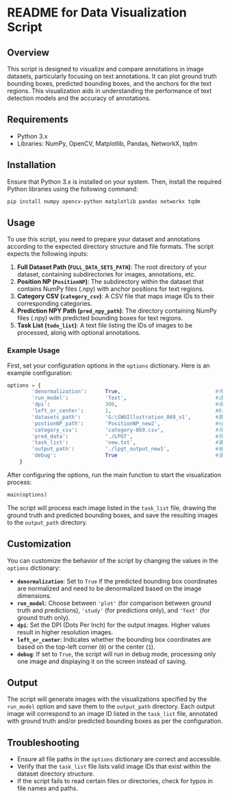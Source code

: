 # README for Data Visualization Script

## Overview

This script is designed to visualize and compare annotations in image datasets, particularly focusing on text annotations. It can plot ground truth bounding boxes, predicted bounding boxes, and the anchors for the text regions. This visualization aids in understanding the performance of text detection models and the accuracy of annotations.

## Requirements

- Python 3.x
- Libraries: NumPy, OpenCV, Matplotlib, Pandas, NetworkX, tqdm

## Installation

Ensure that Python 3.x is installed on your system. Then, install the required Python libraries using the following command:

```sh
pip install numpy opencv-python matplotlib pandas networkx tqdm
```

## Usage

To use this script, you need to prepare your dataset and annotations according to the expected directory structure and file formats. The script expects the following inputs:

1. **Full Dataset Path (`FULL_DATA_SETS_PATH`)**: The root directory of your dataset, containing subdirectories for images, annotations, etc.
2. **Position NP (`PositionNP`)**: The subdirectory within the dataset that contains NumPy files (.npy) with anchor positions for text regions.
3. **Category CSV (`category_csv`)**: A CSV file that maps image IDs to their corresponding categories.
4. **Prediction NPY Path (`pred_npy_path`)**: The directory containing NumPy files (.npy) with predicted bounding boxes for text regions.
5. **Task List (`todo_list`)**: A text file listing the IDs of images to be processed, along with optional annotations.

### Example Usage

First, set your configuration options in the `options` dictionary. Here is an example configuration:

```python
options = {
        'denormalization':      True,                               #传入的数据是否需要反归一化, bool
        'run_model':            'Text',                             #选择运行模型。Text是画有文字内容的图片，plot是绘制ground-truth和pred的对比图，study是绘制userstudy用的图片 ['plot','study','Text']
        'dpi':                  300,                                #保存图像时用的dpi, int
        'left_or_center':       1,                                  #0是左上角，1是中心点 [0,1]
        'datasets_path':        'G:\SWUIllustration_869_v1',        #数据集的位置 string
        'postionNP_path':       'PositionNP_new2',                  #npy格式的anchor文件夹的位置 string
        'category_csv':         'category-869.csv',                 #存放类别信息的csv string
        'pred_data':            './LPGT',                           #预测的Text框，以npy的格式储存 string
        'task_list':            'new.txt',                          #要进行可视化的图片，放在Layout文件夹下 string
        'output_path':          './lpgt_output_new1',               #输出图片的存放位置 string
        'debug':                True                                #是否以debug模式运行,只画一张图，并且显示图片 bool
    }

```

After configuring the options, run the main function to start the visualization process:

```python
main(options)
```

The script will process each image listed in the `task_list` file, drawing the ground truth and predicted bounding boxes, and save the resulting images to the `output_path` directory.

## Customization

You can customize the behavior of the script by changing the values in the `options` dictionary:

- **`denormalization`**: Set to `True` if the predicted bounding box coordinates are normalized and need to be denormalized based on the image dimensions.
- **`run_model`**: Choose between `'plot'` (for comparison between ground truth and predictions), `'study'` (for predictions only), and `'Text'` (for ground truth only).
- **`dpi`**: Set the DPI (Dots Per Inch) for the output images. Higher values result in higher resolution images.
- **`left_or_center`**: Indicates whether the bounding box coordinates are based on the top-left corner (`0`) or the center (`1`).
- **`debug`**: If set to `True`, the script will run in debug mode, processing only one image and displaying it on the screen instead of saving.

## Output

The script will generate images with the visualizations specified by the `run_model` option and save them to the `output_path` directory. Each output image will correspond to an image ID listed in the `task_list` file, annotated with ground truth and/or predicted bounding boxes as per the configuration.

## Troubleshooting

- Ensure all file paths in the `options` dictionary are correct and accessible.
- Verify that the `task_list` file lists valid image IDs that exist within the dataset directory structure.
- If the script fails to read certain files or directories, check for typos in file names and paths.